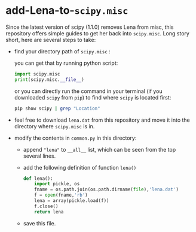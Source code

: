# add-Lena-to-`scipy.misc`
Since the latest version of scipy (1.1.0) removes Lena from misc, this repository offers simple guides to get her back into `scipy.misc`. Long story short, here are several steps to take:

- find your directory path of `scipy.misc` :

  you can get that by running python script:

  ```python
  import scipy.misc
  print(scipy.misc.__file__)  
  ```

  or you can directly run the command in your terminal (if you downloaded `scipy` from `pip`) to find where `scipy` is located first:

  ```bash
  pip show scipy | grep "Location"
  ```

- feel free to download `lena.dat` from this repository and move it into the directory where  `scipy.misc` is in.

- modify the contents in `common.py` in this directory:

  - append `"lena"` to `__all__` list, which can be seen from the top several lines.

  - add the following definition of function `lena()`

    ```python
    def lena():
        import pickle, os
        fname = os.path.join(os.path.dirname(file),'lena.dat')
        f = open(fname,'rb')
        lena = array(pickle.load(f))
        f.close()
        return lena
    
    ```

  - save this file.
